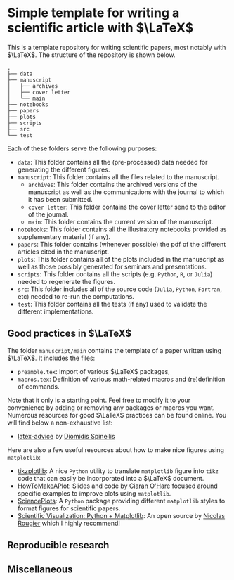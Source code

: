 # Simple template for writing a scientific article with $\LaTeX$

This is a template repository for writing scientific papers, most notably with $\LaTeX$.
The structure of the repository is shown below.


```
.
├── data
├── manuscript
│   ├── archives
│   ├── cover letter
│   └── main
├── notebooks
├── papers
├── plots
├── scripts
├── src
└── test
```

Each of these folders serve the following purposes:

- `data`: This folder contains all the (pre-processed) data needed for generating the different figures.
- `manuscript`: This folder contains all the files related to the manuscript.
  - `archives`: This folder contains the archived versions of the manuscript as well as the communications with the journal to which it has been submitted.
  - `cover letter`: This folder contains the cover letter send to the editor of the journal.
  - `main`: This folder contains the current version of the manuscript.
- `notebooks`: This folder contains all the illustratory notebooks provided as supplementary material (if any).
- `papers`: This folder contains (whenever possible) the pdf of the different articles cited in the manuscript.
- `plots`: This folder contains all of the plots included in the manuscript as well as those possibly generated for seminars and presentations.
- `scripts`: This folder contains all the scripts (e.g. `Python`, `R`, or `Julia`) needed to regenerate the figures.
- `src`: This folder includes all of the source code (`Julia`, `Python`, `Fortran`, etc) needed to re-run the computations.
- `test`: This folder contains all the tests (if any) used to validate the different implementations.

## Good practices in $\LaTeX$

The folder `manuscript/main` contains the template of a paper written using $\LaTeX$.
It includes the files:
- `preamble.tex`: Import of various $\LaTeX$ packages,
- `macros.tex`: Definition of various math-related macros and (re)definition of commands.

Note that it only is a starting point.
Feel free to modify it to your convenience by adding or removing any packages or macros you want.
Numerous resources for good $\LaTeX$ practices can be found online.
You will find below a non-exhaustive list:
- [latex-advice](https://github.com/dspinellis/latex-advice) by [Diomidis Spinellis](https://github.com/dspinellis)

Here are also a few useful resources about how to make nice figures using `matplotlib`:
- [tikzplotlib](https://github.com/nschloe/tikzplotlib): A nice `Python` utility to translate `matplotlib` figure into `tikz` code that can easily be incorporated into a $\LaTeX$ document.
- [HowToMakeAPlot](https://github.com/cajohare/HowToMakeAPlot): Slides and code by [Ciaran O'Hare](https://github.com/cajohare) focused around specific examples to improve plots using `matplotlib`.
- [SciencePlots](https://github.com/garrettj403/SciencePlots): A `Python` package providing different `matplotlib` styles to format figures for scientific papers.
- [Scientific Visualization: Python + Matplotlib](https://github.com/rougier/scientific-visualization-book): An open source by [Nicolas Rougier](https://github.com/rougier) which I highly recommend!

## Reproducible research

## Miscellaneous
